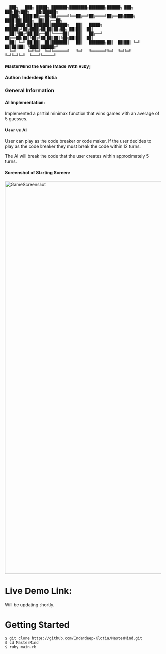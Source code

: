       ███╗   ███╗ █████╗ ███████╗████████╗███████╗██████╗ ███╗   ███╗██╗███╗   ██╗██████╗
      ████╗ ████║██╔══██╗██╔════╝╚══██╔══╝██╔════╝██╔══██╗████╗ ████║██║████╗  ██║██╔══██╗
      ██╔████╔██║███████║███████╗   ██║   █████╗  ██████╔╝██╔████╔██║██║██╔██╗ ██║██║  ██║
      ██║╚██╔╝██║██╔══██║╚════██║   ██║   ██╔══╝  ██╔══██╗██║╚██╔╝██║██║██║╚██╗██║██║  ██║
      ██║ ╚═╝ ██║██║  ██║███████║   ██║   ███████╗██║  ██║██║ ╚═╝ ██║██║██║ ╚████║██████╔╝
      ╚═╝     ╚═╝╚═╝  ╚═╝╚══════╝   ╚═╝   ╚══════╝╚═╝  ╚═╝╚═╝     ╚═╝╚═╝╚═╝  ╚═══╝╚═════╝
#### MasterMind the Game [Made With Ruby]
#### Author: Inderdeep Klotia

### General Information
#### AI Implementation:
Implemented a partial minimax function that wins games with an average of 5 guesses.

#### User vs AI
User can play as the code breaker or code maker. If the user decides to play as the code breaker they must break 
the code within 12 turns.

The AI will break the code that the user creates within approximately 5 turns.

#### Screenshot of Starting Screen:
<img width="1266" alt="GameScreenshot" src="https://user-images.githubusercontent.com/68567294/117888837-a2b10400-b280-11eb-8dc1-0e451366b627.png">

# Live Demo Link:
Will be updating shortly.

# Getting Started
```
$ git clone https://github.com/Inderdeep-Klotia/MasterMind.git
$ cd MasterMind
$ ruby main.rb
```
